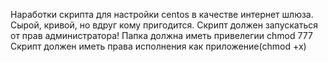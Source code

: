 Наработки скрипта для настройки centos в качестве интернет шлюза. Сырой, кривой, но вдруг кому пригодится.
Скрипт должен запускаться от прав администратора!
Папка должна иметь привелегии chmod 777
Скрипт должен иметь права исполнения как приложение(chmod +x)
